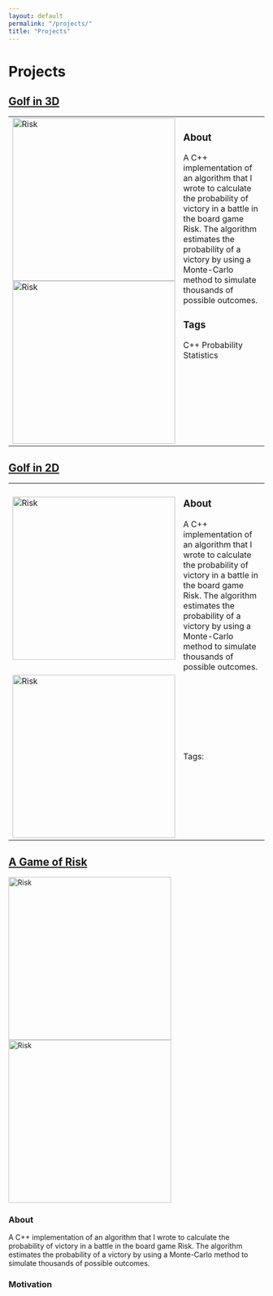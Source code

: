 ```yaml
---
layout: default
permalink: "/projects/"
title: "Projects"
---
```


Projects
========

<a href="https://azhb.github.io/projects/3DGolf"> Golf in 3D </a>
--------

<table>
  <tr>
    <td style="width:320px"> <img src="../websiteRisk.jpg" alt="Risk" width="320"> <img src="../websiteRiskC++.PNG" alt="Risk" width="320"> </td>
    <td style="vertical-align:top"> <h3> About </h3>
         A C++ implementation of an algorithm that I wrote to calculate the probability of victory in a battle in the board game Risk. The algorithm estimates the                probability of a victory by using a Monte-Carlo method to simulate thousands of possible outcomes. 
         <h3> Tags </h3>
         C++ Probability Statistics
    </td>
  </tr>
</table>

<a href="https://azhb.github.io/projects/2DGolf"> Golf in 2D </a>
--------

<table>
  <tr>
    <td style="width:320px"> <img src="../websiteRisk.jpg" alt="Risk" width="320"> </td>
    <td> <h3> About </h3>
         A C++ implementation of an algorithm that I wrote to calculate the probability of victory in a battle in the board game Risk. The algorithm estimates the                probability of a victory by using a Monte-Carlo method to simulate thousands of possible outcomes. 
    </td>
  </tr>
  <tr>
    <td style="width:320px"> <img src="../websiteRiskC++.PNG" alt="Risk" width="320"> </td>
    <td> Tags: </td>
  </tr>
</table>

<a href="https://azhb.github.io/projects/risk"> A Game of Risk </a>
--------

<img src="../websiteRisk.jpg" alt="Risk" width="320">

<img src="../websiteRiskC++.PNG" alt="Risk" width="320">

### About
A C++ implementation of an algorithm that I wrote to calculate the probability of victory in a battle in the board game Risk. The algorithm estimates the probability of a victory by using a Monte-Carlo method to simulate thousands of possible outcomes.

### Motivation

